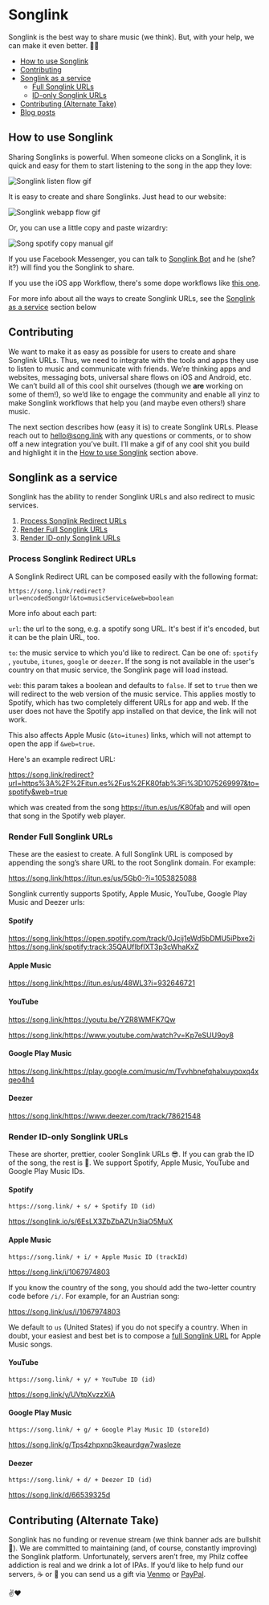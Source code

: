 # Songlink
Songlink is the best way to share music (we think). But, with your help, we can make it even better. 🙏🏼

* [How to use Songlink](#how-to-use-songlink)
* [Contributing](#contributing)
* [Songlink as a service](#songlink-as-a-service)
  * [Full Songlink URLs](#full-songlink-urls)
  * [ID-only Songlink URLs](#id-only-songlink-urls)
* [Contributing (Alternate Take)](#contributing-alternate-take)
* [Blog posts](https://github.com/kweiberth/songlink/tree/master/blog)

## How to use Songlink
Sharing Songlinks is powerful. When someone clicks on a Songlink, it is quick and easy for them to start listening to the song in the app they love:

![Songlink listen flow gif](https://s3-us-west-1.amazonaws.com/songlinkio/songlink_listen.gif)

It is easy to create and share Songlinks. Just head to our website:

![Songlink webapp flow gif](https://s3-us-west-1.amazonaws.com/songlinkio/songlink_webapp.gif)

Or, you can use a little copy and paste wizardry:

![Song spotify copy manual gif](https://s3-us-west-1.amazonaws.com/songlinkio/songlink_spotify_copy_manual.gif)

If you use Facebook Messenger, you can talk to [Songlink Bot](https://www.messenger.com/t/songlinkbot/) and he (she? it?) will find you the Songlink to share.

If you use the iOS app Workflow, there's some dope workflows like [this one](https://workflow.is/workflows/561b08115edf48d1b205dbf422ca426c).

For more info about all the ways to create Songlink URLs, see the [Songlink as a service](#songlink-as-a-service) section below

## Contributing
We want to make it as easy as possible for users to create and share Songlink URLs. Thus, we need to integrate with the tools and apps they use to listen to music and communicate with friends. We’re thinking apps and websites, messaging bots, universal share flows on iOS and Android, etc. We can’t build all of this cool shit ourselves (though we **are** working on some of them!), so we’d like to engage the community and enable all yinz to make Songlink workflows that help you (and maybe even others!) share music.

The next section describes how (easy it is) to create Songlink URLs. Please reach out to hello@song.link with any questions or comments, or to show off a new integration you’ve built. I’ll make a gif of any cool shit you build and highlight it in the [How to use Songlink](#how-to-use-songlink) section above.

## Songlink as a service
Songlink has the ability to render Songlink URLs and also redirect to music services.

1. [Process Songlink Redirect URLs](#process-songlink-redirect-urls)
2. [Render Full Songlink URLs](#render-full-songlink-urls)
3. [Render ID-only Songlink URLs](#render-id-only-songlink-urls)

### Process Songlink Redirect URLs

A Songlink Redirect URL can be composed easily with the following format:

```
https://song.link/redirect?url=encodedSongUrl&to=musicService&web=boolean 
```

More info about each part:

`url`: the url to the song, e.g. a spotify song URL. It's best if it's encoded, but it can be the plain URL, too.

`to`: the music service to which you'd like to redirect. Can be one of: `spotify` , `youtube`, `itunes`, `google` or `deezer`. If the song is not available in the user's country on that music service, the Songlink page will load instead.

`web`: this param takes a boolean and defaults to `false`. If set to `true` then we will redirect to the web version of the music service. This applies mostly to Spotify, which has two completely different URLs for app and web. If the user does not have the Spotify app installed on that device, the link will not work.

This also affects Apple Music (`&to=itunes`) links, which will not attempt to open the app if `&web=true`.

Here's an example redirect URL:

https://song.link/redirect?url=https%3A%2F%2Fitun.es%2Fus%2FK80fab%3Fi%3D1075269997&to=spotify&web=true

which was created from the song https://itun.es/us/K80fab and will open that song in the Spotify web player.

### Render Full Songlink URLs

These are the easiest to create. A full Songlink URL is composed by appending the song’s share URL to the root Songlink domain. For example:

https://song.link/https://itun.es/us/5Gb0-?i=1053825088

Songlink currently supports Spotify, Apple Music, YouTube, Google Play Music and Deezer urls:

#### Spotify

https://song.link/https://open.spotify.com/track/0Jcij1eWd5bDMU5iPbxe2i
https://song.link/spotify:track:35QAUfIbfIXT3p3cWhaKxZ

#### Apple Music

https://song.link/https://itun.es/us/48WL3?i=932646721

#### YouTube

https://song.link/https://youtu.be/YZR8WMFK7Qw

https://song.link/https://www.youtube.com/watch?v=Kp7eSUU9oy8

#### Google Play Music

https://song.link/https://play.google.com/music/m/Tvvhbnefqhalxuypoxq4xqeo4h4

#### Deezer

https://song.link/https://www.deezer.com/track/78621548

### Render ID-only Songlink URLs

These are shorter, prettier, cooler Songlink URLs 😎. If you can grab the ID of the song, the rest is 🍰. We support Spotify, Apple Music, YouTube and Google Play Music IDs.

#### Spotify

`https://song.link/ + s/ + Spotify ID (id)`

https://songlink.io/s/6EsLX3ZbZbAZUn3iaO5MuX

#### Apple Music

`https://song.link/ + i/ + Apple Music ID (trackId)`

https://song.link/i/1067974803

If you know the country of the song, you should add the two-letter country code before `/i/`. For example, for an Austrian song:

https://song.link/us/i/1067974803

We default to `us` (United States) if you do not specify a country. When in doubt, your easiest and best bet is to compose a [full Songlink URL](#full-songlink-urls) for Apple Music songs.

#### YouTube

`https://song.link/ + y/ + YouTube ID (id)`

https://song.link/y/UVtpXvzzXiA

#### Google Play Music

`https://song.link/ + g/ + Google Play Music ID (storeId)`

https://song.link/g/Tps4zhpxnp3keaurdgw7wasleze

#### Deezer

`https://song.link/ + d/ + Deezer ID (id)`

https://song.link/d/66539325d

## Contributing (Alternate Take)
Songlink has no funding or revenue stream (we think banner ads are bullshit 🤑). We are committed to maintaining (and, of course, constantly improving) the Songlink platform. Unfortunately, servers aren’t free, my Philz coffee addiction is real and we drink a lot of IPAs. If you’d like to help fund our servers, ☕ or 🍺 you can send us a gift via [Venmo](https://venmo.com/songlink) or [PayPal](https://paypal.me/songlink).

✌️❤️
